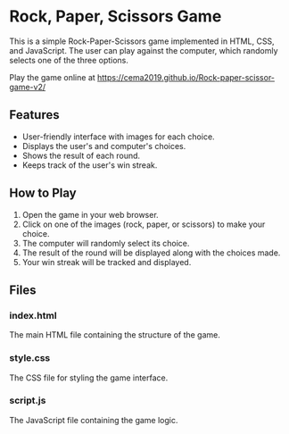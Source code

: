 # Rock, Paper, Scissors Game

This is a simple Rock-Paper-Scissors game implemented in HTML, CSS, and JavaScript. The user can play against the computer, which randomly selects one of the three options.

Play the game online at https://cema2019.github.io/Rock-paper-scissor-game-v2/

## Features

- User-friendly interface with images for each choice.
- Displays the user's and computer's choices.
- Shows the result of each round.
- Keeps track of the user's win streak.

## How to Play

1. Open the game in your web browser.
2. Click on one of the images (rock, paper, or scissors) to make your choice.
3. The computer will randomly select its choice.
4. The result of the round will be displayed along with the choices made.
5. Your win streak will be tracked and displayed.

## Files

### index.html

The main HTML file containing the structure of the game.

### style.css

The CSS file for styling the game interface.

### script.js

The JavaScript file containing the game logic.

